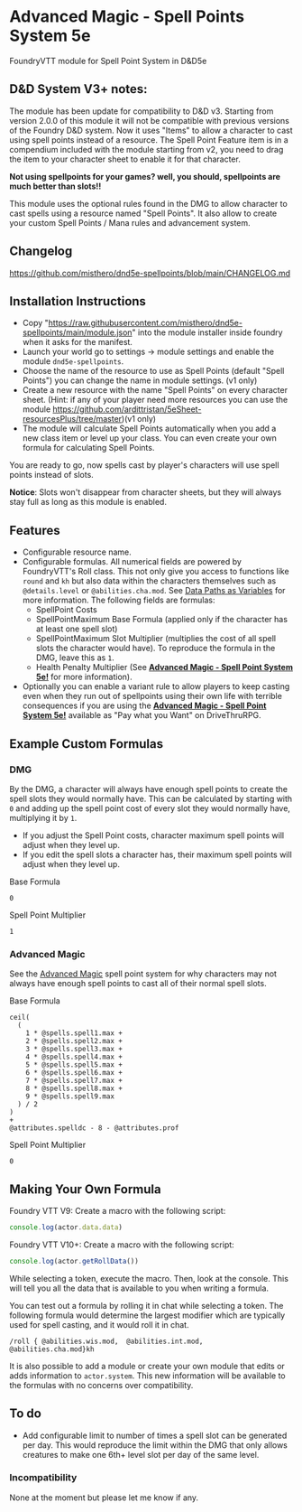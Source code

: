 # Advanced Magic - Spell Points System 5e
FoundryVTT module for Spell Point System in D&D5e

## D&D System V3+ notes:
The module has been update for compatibility to D&D v3. Starting from version 2.0.0 of this module it will not be compatible with previous versions of the Foundry D&D system.
Now it uses "Items" to allow a character to cast using spell points instead of a resource.
The Spell Point Feature item is in a compendium included with the module starting from v2, you need to drag the item to your character sheet to enable it for that character.

**Not using spellpoints for your games? well, you should, spellpoints are much better than slots!!**

This module uses the optional rules found in the DMG to allow character to cast spells using a resource named "Spell Points". It also allow to create your custom Spell Points / Mana rules and advancement system.

## Changelog
https://github.com/misthero/dnd5e-spellpoints/blob/main/CHANGELOG.md

## Installation Instructions
- Copy "https://raw.githubusercontent.com/misthero/dnd5e-spellpoints/main/module.json" into the module installer inside foundry when it asks for the manifest.
- Launch your world go to settings -> module settings and enable the module `dnd5e-spellpoints`.
- Choose the name of the resource to use as Spell Points (default "Spell Points") you can change the name in module settings. (v1 only)
- Create a new resource with the name "Spell Points" on every character sheet. (Hint: if any of your player need more resources you can use the module https://github.com/ardittristan/5eSheet-resourcesPlus/tree/master)(v1 only)
- The module will calculate Spell Points automatically when you add a new class item or level up your class. You can even create your own formula for calculating Spell Points.


You are ready to go, now spells cast by player's characters will use spell points instead of slots.


**Notice**: Slots won't disappear from character sheets, but they will always stay full as long as this module is enabled.

## Features
- Configurable resource name.
- Configurable formulas. All numerical fields are powered by FoundryVTT's Roll class. This not only give you access to functions like `round` and `kh` but also data within the characters themselves such as `@details.level` or `@abilities.cha.mod`. See [Data Paths as Variables](https://foundryvtt.com/article/dice-advanced/) for more information. The following fields are formulas:
    - SpellPoint Costs
    - SpellPointMaximum Base Formula (applied only if the character has at least one spell slot)
    - SpellPointMaximum Slot Multiplier (multiplies the cost of all spell slots the character would have). To reproduce the formula in the DMG, leave this as `1`.
    - Health Penalty Multiplier (See **[Advanced Magic - Spell Point System 5e!](https://www.drivethrurpg.com/product/272967/Advanced-Magic--Spell-Points-System-5e)** for more information).
- Optionally you can enable a variant rule to allow players to keep casting even when they run out of spellpoints using their own life with terrible consequences if you are using the **[Advanced Magic - Spell Point System 5e!](https://www.drivethrurpg.com/product/272967/Advanced-Magic--Spell-Points-System-5e)** available as "Pay what you Want" on DriveThruRPG.

## Example Custom Formulas

### DMG
By the DMG, a character will always have enough spell points to create the spell slots they would normally have. This can be calculated by starting with `0` and  adding up the spell point cost of every slot they would normally have, multiplying it by `1`.
* If you adjust the Spell Point costs, character maximum spell points will adjust when they level up.
* If you edit the spell slots a character has, their maximum spell points will adjust when they level up.


Base Formula
```
0
```

Spell Point Multiplier
```
1
```


### Advanced Magic
See the [Advanced Magic](https://www.dmsguild.com/product/272967/Advanced-Magic--Spell-Points-System-5e) spell point system for why characters may not always have enough spell points to cast all of their normal spell slots.

Base Formula
```
ceil(
  (
    1 * @spells.spell1.max +
    2 * @spells.spell2.max +
    3 * @spells.spell3.max +
    4 * @spells.spell4.max +
    5 * @spells.spell5.max +
    6 * @spells.spell6.max +
    7 * @spells.spell7.max +
    8 * @spells.spell8.max +
    9 * @spells.spell9.max
  ) / 2
)
+
@attributes.spelldc - 8 - @attributes.prof
```

Spell Point Multiplier
```
0
```

## Making Your Own Formula

Foundry VTT V9: Create a macro with the following script:
```js
console.log(actor.data.data)
```
Foundry VTT V10+: Create a macro with the following script:
```js
console.log(actor.getRollData())
```

While selecting a token, execute the macro. Then, look at the console. This will tell you all the data that is available to you when writing a formula.

You can test out a formula by rolling it in chat while selecting a token. The following formula would determine the largest modifier which are typically used for spell casting, and it would roll it in chat.
```
/roll { @abilities.wis.mod,  @abilities.int.mod,  @abilities.cha.mod}kh
```

It is also possible to add a module or create your own module that edits or adds information to `actor.system`. This new information will be available to the formulas with no concerns over compatibility.


## To do
- Add configurable limit to number of times a spell slot can be generated per day. This would reproduce the limit within the DMG that only allows creatures to make one 6th+ level slot per day of the same level.

### Incompatibility
None at the moment but please let me know if any.
